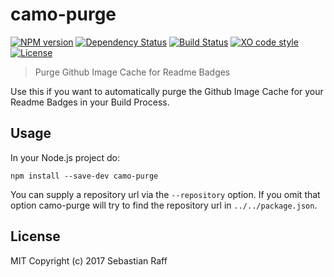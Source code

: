 # camo-purge

[![NPM version](https://badge.fury.io/js/camo-purge.svg)](http://badge.fury.io/js/camo-purge)
[![Dependency Status](https://img.shields.io/gemnasium/hobbyquaker/camo-purge.svg?maxAge=2592000)](https://gemnasium.com/github.com/hobbyquaker/camo-purge)
[![Build Status](https://travis-ci.org/hobbyquaker/camo-purge.svg?branch=master)](https://travis-ci.org/hobbyquaker/camo-purge)
[![XO code style](https://img.shields.io/badge/code_style-XO-5ed9c7.svg)](https://github.com/sindresorhus/xo)
[![License][mit-badge]][mit-url]

> Purge Github Image Cache for Readme Badges

Use this if you want to automatically purge the Github Image Cache for your Readme Badges in your Build Process.


## Usage

In your Node.js project do:

`npm install --save-dev camo-purge`

You can supply a repository url via the `--repository` option. If you omit that option camo-purge will try to find the 
repository url in `../../package.json`.


## License

MIT Copyright (c) 2017 Sebastian Raff

[mit-badge]: https://img.shields.io/badge/License-MIT-blue.svg?style=flat
[mit-url]: LICENSE
